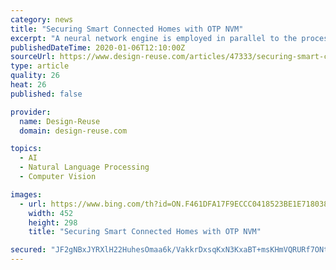```yaml
---
category: news
title: "Securing Smart Connected Homes with OTP NVM"
excerpt: "A neural network engine is employed in parallel to the processors to endow the edge devices with intelligence to execute application such as voice recognition and natural language processing, event detection, and object recognition, all of which learn from the user preferences. Appropriate interfaces need to be integrated into the smart home ..."
publishedDateTime: 2020-01-06T12:10:00Z
sourceUrl: https://www.design-reuse.com/articles/47333/securing-smart-connected-homes-with-otp-nvm.html
type: article
quality: 26
heat: 26
published: false

provider:
  name: Design-Reuse
  domain: design-reuse.com

topics:
  - AI
  - Natural Language Processing
  - Computer Vision

images:
  - url: https://www.bing.com/th?id=ON.F461DFA17F9ECCC0418523BE1E718038
    width: 452
    height: 298
    title: "Securing Smart Connected Homes with OTP NVM"

secured: "JF2gNBxJYRXlH22HuhesOmaa6k/VakkrDxsqKxN3KxaBT+msKHmVQRURf7ONtZaK+GuIddUP9LN2EcOKEByKLuqbWmQec59Vbum/1PFuYrosSAgEq/+acM1a3MZTCQatud440HT3so+Rgbg7o/H/UhiyjG6Qri8jf+1174eNkiaKxX6zEujmxvDYC/4fLZtBpHQX1xCfvZTijKOKmWy6NS2Kpt1DmDi4ea444l/sLQWZqkysfYNS5Mhn/PvK1YL6CNd1INB39QP/I3OX+19q5A==;C5esT7Z+J2mIJD2ghyNUZg=="
---
```


